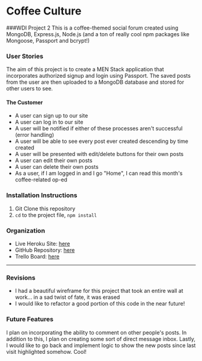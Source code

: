 # Coffee Culture

###WDI Project 2 
This is a coffee-themed social forum created using MongoDB, Express.js, Node.js (and a ton of really cool npm packages like Mongoose, Passport and bcrypt!)

### User Stories
The aim of this project is to create a MEN Stack application that incorporates authorized signup and login using Passport. The saved posts from the user are then uploaded to a MongoDB database and stored for other users to see.
 
#### The Customer 
* A user can sign up to our site
* A user can log in to our site
* A user will be notified if either of these processes aren't successful (error handling)
* A user will be able to see every post ever created descending by time created
* A user will be presented with edit/delete buttons for their own posts
* A user can edit their own posts
* A user can delete their own posts
* As a user, if I am logged in and I go "Home", I can read this month's coffee-related op-ed

### Installation Instructions
1. Git Clone this repository
2. `cd` to the project file, `npm install`

### Organization
* Live Heroku Site: [here](https://guarded-ocean-57145.herokuapp.com/)
* GitHub Repository: [here](https://github.com/johndupper/coffeeculture)
* Trello Board: [here](https://trello.com/b/KHS5hoMZ/coffee-culture-men-stack-web-app)

---------

### Revisions
* I had a beautiful wireframe for this project that took an entire wall at work... in a sad twist of fate, it was erased
* I would like to refactor a good portion of this code in the near future! 

### Future Features
I plan on incorporating the ability to comment on other people's posts. In addition to this, I plan on creating some sort of direct message inbox. Lastly, I would like to go back and implement logic to show the new posts since last visit highlighted somehow. Cool!